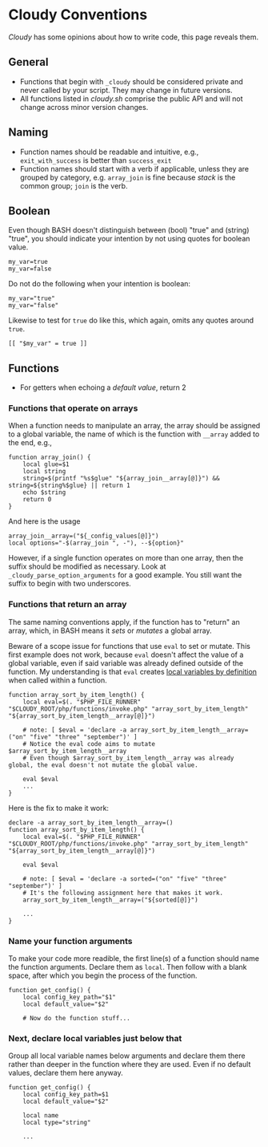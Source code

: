 <!--
id: conventions
tags: usage
-->

# Cloudy Conventions

_Cloudy_ has some opinions about how to write code, this page reveals them.

## General

* Functions that begin with `_cloudy` should be considered private and never called by your script. They may change in future versions.
* All functions listed in _cloudy.sh_ comprise the public API and will not change across minor version changes.

## Naming

* Function names should be readable and intuitive, e.g., `exit_with_success` is better than `success_exit`
* Function names should start with a verb if applicable, unless they are grouped by category, e.g. `array_join` is fine because _stack_ is the common group; `join` is the verb.

## Boolean

Even though BASH doesn't distinguish between (bool) "true" and (string) "true", you should indicate your intention by not using quotes for boolean value.

    my_var=true
    my_var=false

Do not do the following when your intention is boolean:

    my_var="true"
    my_var="false"

Likewise to test for `true` do like this, which again, omits any quotes around `true`.

    [[ "$my_var" = true ]]

## Functions

* For getters when echoing a _default value_, return 2

### Functions that operate on arrays

When a function needs to manipulate an array, the array should be assigned to a global variable, the name of which is the function with `__array` added to the end, e.g.,

    function array_join() {
        local glue=$1
        local string
        string=$(printf "%s$glue" "${array_join__array[@]}") && string=${string%$glue} || return 1
        echo $string
        return 0
    }

And here is the usage

    array_join__array=("${_config_values[@]}")
    local options="-$(array_join ", -"), --${option}"    

However, if a single function operates on more than one array, then the suffix should be modified as necessary. Look at `_cloudy_parse_option_arguments` for a good example. You still want the suffix to begin with two underscores.

### Functions that return an array

The same naming conventions apply, if the function has to "return" an array, which, in BASH means it _sets_ or _mutates_ a global array.

Beware of a scope issue for functions that use `eval` to set or mutate. This first example does not work, because `eval` doesn't affect the value of a global variable, even if said variable was already defined outside of the function. My understanding is that  `eval` creates [local variables by definition](https://stackoverflow.com/questions/40079054/eval-variable-assignment-in-a-bash-function-causes-variable-to-be-local) when called within a function.

```shell
function array_sort_by_item_length() {
    local eval=$(. "$PHP_FILE_RUNNER" "$CLOUDY_ROOT/php/functions/invoke.php" "array_sort_by_item_length" "${array_sort_by_item_length__array[@]}")

    # note: [ $eval = 'declare -a array_sort_by_item_length__array=("on" "five" "three" "september")' ]
    # Notice the eval code aims to mutate $array_sort_by_item_length__array
    # Even though $array_sort_by_item_length__array was already global, the eval doesn't not mutate the global value.
    
    eval $eval
    ...
}
```

Here is the fix to make it work:

```shell
declare -a array_sort_by_item_length__array=()
function array_sort_by_item_length() {
    local eval=$(. "$PHP_FILE_RUNNER" "$CLOUDY_ROOT/php/functions/invoke.php" "array_sort_by_item_length" "${array_sort_by_item_length__array[@]}")
    
    eval $eval
    
    # note: [ $eval = 'declare -a sorted=("on" "five" "three" "september")' ]
    # It's the following assignment here that makes it work.
    array_sort_by_item_length__array=("${sorted[@]}")
    
    ...
}    
```

### Name your function arguments

To make your code more readible, the first line(s) of a function should name the function arguments. Declare them as `local`. Then follow with a blank space, after which you begin the process of the function.

    function get_config() {
        local config_key_path="$1"
        local default_value="$2"
        
        # Now do the function stuff...

### Next, declare local variables just below that

Group all local variable names below arguments and declare them there rather than deeper in the function where they are used. Even if no default values, declare them here anyway.

    function get_config() {
        local config_key_path=$1
        local default_value="$2"
        
        local name
        local type="string"
        
        ...    
